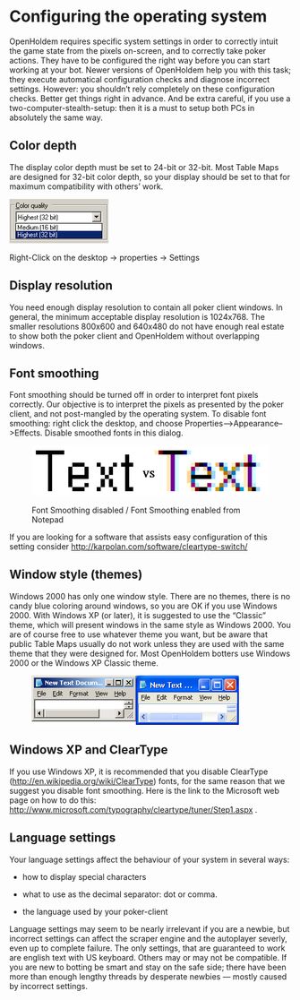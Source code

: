 # Configuring the operating system 

OpenHoldem requires specific system settings in order to correctly
intuit the game state from the pixels on-screen, and to correctly take
poker actions. They have to be configured the right way before you can
start working at your bot. Newer versions of OpenHoldem help you with
this task; they execute automatical configuration checks and diagnose
incorrect settings. However: you shouldn’t rely completely on these
configuration checks. Better get things right in advance. And be extra
careful, if you use a two-computer-stealth-setup: then it is a must to
setup both PCs in absolutely the same way.

## Color depth 

The display color depth must be set to 24-bit or 32-bit. Most Table Maps
are designed for 32-bit color depth, so your display should be set to
that for maximum compatibility with others’ work.

![image](Images/config_32_bit_colour.png)

Right-Click on the desktop -\> properties -\> Settings

## Display resolution 

You need enough display resolution to contain all poker client windows.
In general, the minimum acceptable display resolution is 1024x768. The
smaller resolutions 800x600 and 640x480 do not have enough real estate
to show both the poker client and OpenHoldem without overlapping
windows.

## Font smoothing 

Font smoothing should be turned off in order to interpret font pixels
correctly. Our objective is to interpret the pixels as presented by the
poker client, and not post-mangled by the operating system. To disable
font smoothing: right click the desktop, and choose
Properties–\>Appearance–\>Effects. Disable smoothed fonts in this
dialog.

<figure>
<img src="images/config_Smoothing_Disabled.png" />
<p>Font Smoothing disabled / Font Smoothing enabled from Notepad</p>
</figure>

If you are looking for a software that assists easy configuration of
this setting consider <http://karpolan.com/software/cleartype-switch/>

## Window style (themes)

Windows 2000 has only one window style. There are no themes, there is no
candy blue coloring around windows, so you are OK if you use Windows
2000. With Windows XP (or later), it is suggested to use the “Classic”
theme, which will present windows in the same style as Windows 2000. You
are of course free to use whatever theme you want, but be aware that
public Table Maps usually do not work unless they are used with the same
theme that they were designed for. Most OpenHoldem botters use Windows
2000 or the Windows XP Classic theme.

<figure>
<img src="images/config_Classic_VS_Normal.png" />
</figure>

## Windows XP and ClearType 

If you use Windows XP, it is recommended that you disable ClearType
(<http://en.wikipedia.org/wiki/ClearType>) fonts, for the same reason
that we suggest you disable font smoothing. Here is the link to the
Microsoft web page on how to do this: <a
href="http://www.microsoft.com/typography/cleartype/tuner/Step1.aspx "
class="uri">http://www.microsoft.com/typography/cleartype/tuner/Step1.aspx
</a>.

## Language settings

Your language settings affect the behaviour of your system in several
ways:

- how to display special characters

- what to use as the decimal separator: dot or comma.

- the language used by your poker-client

Language settings may seem to be nearly irrelevant if you are a newbie,
but incorrect settings can affect the scraper engine and the autoplayer
severly, even up to complete failure. The only settings, that are
guaranteed to work are english text with US keyboard. Others may or may
not be compatible. If you are new to botting be smart and stay on the
safe side; there have been more than enough lengthy threads by desperate
newbies — mostly caused by incorrect settings.
